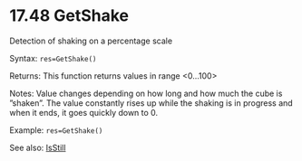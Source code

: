 # 17.48 GetShake 

Detection of shaking on a percentage scale 

Syntax: `res=GetShake()` 

Returns: This function returns values in range &lt;0...100&gt;

Notes: Value changes depending on how long and how much the cube is ”shaken”. The value constantly rises up while the shaking is in progress and when it ends, it goes quickly down to 0.

Example: `res=GetShake()` 

See also: [IsStill](/17-api-native-functions/1747-isstill.md)


